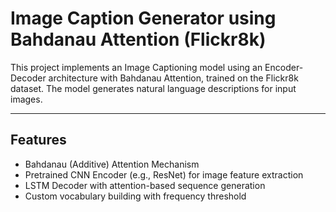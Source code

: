 # Image Caption Generator using Bahdanau Attention (Flickr8k)

This project implements an Image Captioning model using an Encoder-Decoder architecture with Bahdanau Attention, trained on the Flickr8k dataset. The model generates natural language descriptions for input images.

---

## Features

- Bahdanau (Additive) Attention Mechanism
- Pretrained CNN Encoder (e.g., ResNet) for image feature extraction
- LSTM Decoder with attention-based sequence generation
- Custom vocabulary building with frequency threshold

